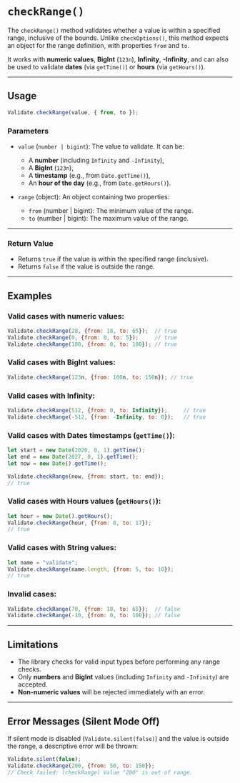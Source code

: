 # `checkRange()`

The `checkRange()` method validates whether a value is within a specified range, inclusive of the bounds. Unlike `checkOptions()`, this method expects an object for the range definition, with properties `from` and `to`.

It works with **numeric values**, **BigInt** (`123n`), **Infinity**, **-Infinity**, and can also be used to validate **dates** (via `getTime()`) or **hours** (via `getHours()`).

---

## Usage

```js
Validate.checkRange(value, { from, to });
```

### Parameters

* `value` (`number | bigint`): The value to validate. It can be:

  * A **number** (including `Infinity` and `-Infinity`),
  * A **BigInt** (`123n`),
  * A **timestamp** (e.g., from `Date.getTime()`),
  * An **hour of the day** (e.g., from `Date.getHours()`).

* `range` (object): An object containing two properties:

  * `from` (number | bigint): The minimum value of the range.
  * `to` (number | bigint): The maximum value of the range.

---

### Return Value

* Returns `true` if the value is within the specified range (inclusive).
* Returns `false` if the value is outside the range.

---

## Examples

### Valid cases with numeric values:

```js
Validate.checkRange(28, {from: 18, to: 65});  // true
Validate.checkRange(0, {from: 0, to: 5});     // true
Validate.checkRange(100, {from: 0, to: 100}); // true
```

### Valid cases with **BigInt** values:

```js
Validate.checkRange(123n, {from: 100n, to: 150n}); // true
```

### Valid cases with **Infinity**:

```js
Validate.checkRange(512, {from: 0, to: Infinity});     // true
Validate.checkRange(-512, {from: -Infinity, to: 0});   // true
```

### Valid cases with **Dates timestamps** (`getTime()`):

```js
let start = new Date(2020, 0, 1).getTime();
let end = new Date(2027, 0, 1).getTime();
let now = new Date().getTime();

Validate.checkRange(now, {from: start, to: end}); 
// true
```

### Valid cases with **Hours values** (`getHours()`):

```js
let hour = new Date().getHours();
Validate.checkRange(hour, {from: 8, to: 17}); 
// true
```

### Valid cases with **String values**:

```js
let name = "validate";
Validate.checkRange(name.length, {from: 5, to: 10}); 
// true
```

### Invalid cases:

```js
Validate.checkRange(70, {from: 18, to: 65});  // false
Validate.checkRange(-10, {from: 0, to: 100}); // false
```

---

## Limitations

* The library checks for valid input types before performing any range checks.
* Only **numbers** and **BigInt** values (including `Infinity` and `-Infinity`) are accepted.
* **Non-numeric values** will be rejected immediately with an error.

---

## Error Messages (Silent Mode Off)

If silent mode is disabled (`Validate.silent(false)`) and the value is outside the range, a descriptive error will be thrown:

```js
Validate.silent(false);
Validate.checkRange(200, {from: 50, to: 150});
// Check failed: (checkRange) Value "200" is out of range.
```
